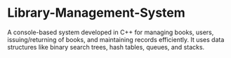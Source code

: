 # Library-Management-System
A console-based system developed in C++ for managing books, users, issuing/returning of books, and maintaining records efficiently. It uses data structures like binary search trees, hash tables, queues, and stacks.

